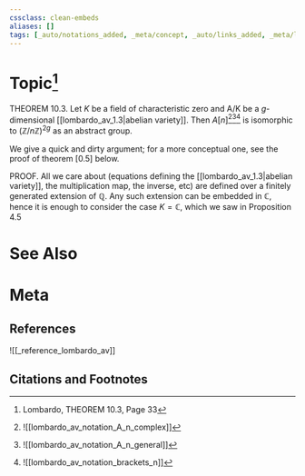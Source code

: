 ```yaml
---
cssclass: clean-embeds
aliases: []
tags: [_auto/notations_added, _meta/concept, _auto/links_added, _meta/literature_note, _reference/lombardo_av, _meta/TODO/change_title, _meta/proof]
---
```

# Topic[^1]
THEOREM 10.3. Let $K$ be a field of characteristic zero and A/K be a $g$-dimensional [[lombardo_av_1.3|abelian variety]]. Then $A[n]$[^2][^3][^4]               is isomorphic to $(\mathbb{Z} / n \mathbb{Z})^{2 g}$ as an abstract group.

We give a quick and dirty argument; for a more conceptual one, see the proof of theorem $[0.5]$ below.

PROOF. All we care about (equations defining the [[lombardo_av_1.3|abelian variety]], the multiplication map, the inverse, etc) are defined over a finitely generated extension of $\mathbb{Q}$. Any such extension can be embedded in $\mathbb{C}$, hence it is enough to consider the case $K=\mathbb{C}$, which we saw in Proposition 4.5


# See Also

# Meta
## References
![[_reference_lombardo_av]]

## Citations and Footnotes
[^1]: Lombardo, THEOREM 10.3, Page 33
[^2]: ![[lombardo_av_notation_A_n_complex]]
[^3]: ![[lombardo_av_notation_A_n_general]]
[^4]: ![[lombardo_av_notation_brackets_n]]